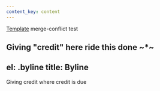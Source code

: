 ```yaml
---
content_key: content
---
```

[Template](../../patterns/03-templates-00-page/03-templates-00-page.html) merge-conflict test

Giving \"credit"
here ride this done
~*~
---
el: .byline
title: Byline
---
Giving credit where credit is due
